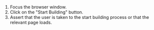 1. Focus the browser window.
2. Click on the "Start Building" button.
3. Assert that the user is taken to the start building process or that the relevant page loads.